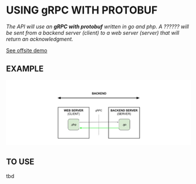 # USING gRPC WITH PROTOBUF

 _The API will use an **gRPC with protobuf**
  written in go and php.
  A ?????? will be
  sent from a backend server (client)
  to a web server (server)
  that will return an acknowledgment._
  
[See offsite demo](http://www.jeffdecola.com/my-frontend-and-backend-api-examples/index.php?page=gRPC-with-protobuf-backend-server-to-web-server)

## EXAMPLE

![IMAGE - gRPC-with-protobuf-backend-server-to-web-server - IMAGE](../../../docs/pics/gRPC-with-protobuf-backend-server-to-web-server.jpg)

## TO USE

tbd
